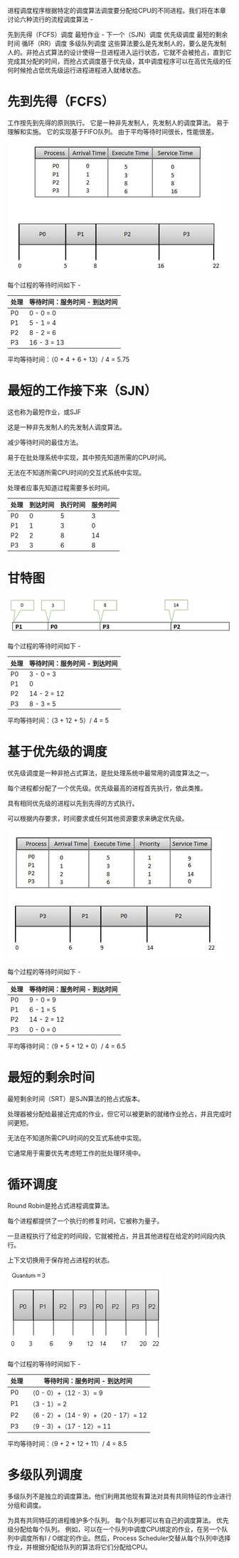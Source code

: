 进程调度程序根据特定的调度算法调度要分配给CPU的不同进程。我们将在本章讨论六种流行的流程调度算法 -

先到先得（FCFS）调度
最短作业 - 下一个（SJN）调度
优先级调度
最短的剩余时间
循环（RR）调度
多级队列调度
这些算法要么是先发制人的，要么是先发制人的。非抢占式算法的设计使得一旦进程进入运行状态，它就不会被抢占，直到它完成其分配的时间，而抢占式调度基于优先级，其中调度程序可以在高优先级的任何时候抢占低优先级运行进程进程进入就绪状态。

# 先到先得（FCFS）
工作按先到先得的原则执行。
它是一种非先发制人，先发制人的调度算法。
易于理解和实施。
它的实现基于FIFO队列。
由于平均等待时间很长，性能很差。

![](./images/fcfs.jpg)

每个过程的等待时间如下 -

处理|	等待时间：服务时间 - 到达时间
--|-------------------------
P0|	0 - 0 = 0
P1|	5 - 1 = 4
P2|	8 - 2 = 6
P3|	16 - 3 = 13

平均等待时间：（0 + 4 + 6 + 13）/ 4 = 5.75

# 最短的工作接下来（SJN）

这也称为最短作业，或SJF

这是一种非先发制人的先发制人调度算法。

减少等待时间的最佳方法。

易于在批处理系统中实现，其中预先知道所需的CPU时间。

无法在不知道所需CPU时间的交互式系统中实现。

处理者应事先知道过程需要多长时间。

处理	|到达时间	|执行时间	|服务时间
-------|----------|---------|-------
P0|	0|	5|	3
P1|	1|	3|	0
P2|	2|	8|	14
P3|	3|	6|	8

# 甘特图
![](./images/sjf_gantt_chart.jpg)

每个过程的等待时间如下 -

处理|	等待时间：服务时间 - 到达时间
----|------------
P0	|3 - 0 = 3
P1	|0
P2	|14 - 2 = 12
P3	|8 - 3 = 5

平均等待时间：（3 + 12 + 5）/ 4 = 5

# 基于优先级的调度
优先级调度是一种非抢占式算法，是批处理系统中最常用的调度算法之一。

每个进程都分配了一个优先级。优先级最高的进程首先执行，依此类推。

具有相同优先级的进程以先到先得的方式执行。

可以根据内存要求，时间要求或任何其他资源要求来确定优先级。

![](./images/priority_scheduling.jpg)

每个过程的等待时间如下 -

处理	|等待时间：服务时间 - 到达时间
--------|---------
P0	|9 - 0 = 9
P1	|6 - 1 = 5
P2	|14 - 2 = 12
P3	|0 - 0 = 0

平均等待时间：（9 + 5 + 12 + 0）/ 4 = 6.5

# 最短的剩余时间
最短剩余时间（SRT）是SJN算法的抢占式版本。

处理器被分配给最接近完成的作业，但它可以被更新的就绪作业抢占，并且完成时间更短。

无法在不知道所需CPU时间的交互式系统中实现。

它通常用于需要优先考虑短工作的批处理环境中。

# 循环调度
Round Robin是抢占式进程调度算法。

每个进程都提供了一个执行的修复时间，它被称为量子。

一旦进程执行了给定的时间段，它就被抢占，并且其他进程在给定的时间段内执行。

上下文切换用于保存抢占进程的状态。

![](./images/round_robin.jpg)

每个过程的等待时间如下 -

处理|	等待时间：服务时间 - 到达时间
---|--------------------------
P0|	（0 - 0）+（12 - 3）= 9
P1|	（3 - 1）= 2
P2|	（6 - 2）+（14 - 9）+（20 - 17）= 12
P3|	（9 - 3）+（17 - 12）= 11

平均等待时间：（9 + 2 + 12 + 11）/ 4 = 8.5

# 多级队列调度
多级队列不是独立的调度算法。他们利用其他现有算法对具有共同特征的作业进行分组和调度。

为具有共同特征的进程维护多个队列。
每个队列都可以有自己的调度算法。
优先级分配给每个队列。
例如，可以在一个队列中调度CPU绑定的作业，在另一个队列中调度所有I / O绑定的作业。然后，Process Scheduler交替从每个队列中选择作业，并根据分配给队列的算法将它们分配给CPU。


